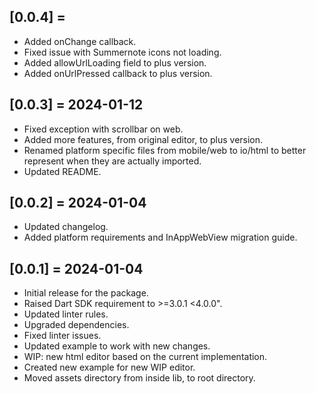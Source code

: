 ## [0.0.4] =
* Added onChange callback.
* Fixed issue with Summernote icons not loading.
* Added allowUrlLoading field to plus version.
* Added onUrlPressed callback to plus version.

## [0.0.3] = 2024-01-12
* Fixed exception with scrollbar on web.
* Added more features, from original editor, to plus version.
* Renamed platform specific files from mobile/web to io/html to better represent when they are actually imported.
* Updated README.

## [0.0.2] = 2024-01-04
* Updated changelog.
* Added platform requirements and InAppWebView migration guide.

## [0.0.1] = 2024-01-04

* Initial release for the package.
* Raised Dart SDK requirement to >=3.0.1 <4.0.0".
* Updated linter rules.
* Upgraded dependencies.
* Fixed linter issues.
* Updated example to work with new changes.
* WIP: new html editor based on the current implementation.
* Created new example for new WIP editor.
* Moved assets directory from inside lib, to root directory.
